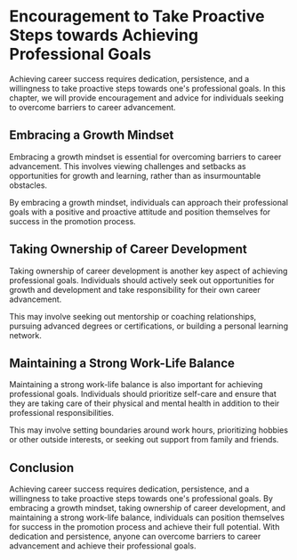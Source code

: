 Encouragement to Take Proactive Steps towards Achieving Professional Goals
==================================================================================================

Achieving career success requires dedication, persistence, and a willingness to take proactive steps towards one's professional goals. In this chapter, we will provide encouragement and advice for individuals seeking to overcome barriers to career advancement.

Embracing a Growth Mindset
--------------------------

Embracing a growth mindset is essential for overcoming barriers to career advancement. This involves viewing challenges and setbacks as opportunities for growth and learning, rather than as insurmountable obstacles.

By embracing a growth mindset, individuals can approach their professional goals with a positive and proactive attitude and position themselves for success in the promotion process.

Taking Ownership of Career Development
--------------------------------------

Taking ownership of career development is another key aspect of achieving professional goals. Individuals should actively seek out opportunities for growth and development and take responsibility for their own career advancement.

This may involve seeking out mentorship or coaching relationships, pursuing advanced degrees or certifications, or building a personal learning network.

Maintaining a Strong Work-Life Balance
--------------------------------------

Maintaining a strong work-life balance is also important for achieving professional goals. Individuals should prioritize self-care and ensure that they are taking care of their physical and mental health in addition to their professional responsibilities.

This may involve setting boundaries around work hours, prioritizing hobbies or other outside interests, or seeking out support from family and friends.

Conclusion
----------

Achieving career success requires dedication, persistence, and a willingness to take proactive steps towards one's professional goals. By embracing a growth mindset, taking ownership of career development, and maintaining a strong work-life balance, individuals can position themselves for success in the promotion process and achieve their full potential. With dedication and persistence, anyone can overcome barriers to career advancement and achieve their professional goals.
